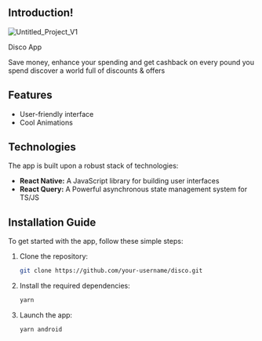 
## Introduction!

![Untitled_Project_V1](https://github.com/3aly/disco/assets/77078308/7b5cef2a-6fa8-4921-96c0-8166c3befeca)


Disco App

Save money, enhance your spending
and get cashback on every pound you spend
discover a world full of discounts & offers

## Features

- User-friendly interface
- Cool Animations

## Technologies

The app is built upon a robust stack of technologies:

- **React Native:** A JavaScript library for building user interfaces
- **React Query:** A Powerful asynchronous state management system for TS/JS

## Installation Guide

To get started with the app, follow these simple steps:

1. Clone the repository:

   ```bash
   git clone https://github.com/your-username/disco.git
   
2. Install the required dependencies:

   ```bash
   yarn
   
3. Launch the app:

   ```bash
   yarn android


   

